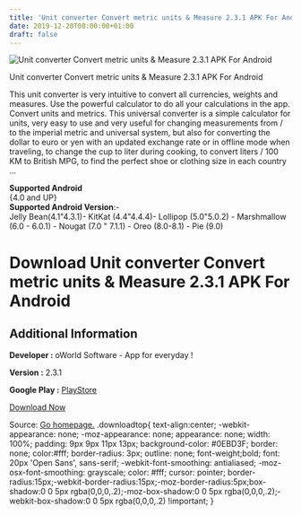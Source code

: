 ```yaml
---
title: 'Unit converter Convert metric units & Measure 2.3.1 APK For Android'
date: 2019-12-20T08:00:00+01:00
draft: false
---
```


![Unit converter Convert metric units & Measure 2.3.1 APK For Android](https://i1.wp.com/apkhome.net/wp-content/uploads/2019/12/Unit-converter-Convert-metric-units-Measure-2.3.1.png "Unit converter Convert metric units & Measure 2.3.1 APK For Android")

  

Unit converter Convert metric units & Measure 2.3.1 APK For Android

This unit converter is very intuitive to convert all currencies, weights and measures. Use the powerful calculator to do all your calculations in the app. Convert units and metrics. This universal converter is a simple calculator for units, very easy to use and very useful for changing measurements from / to the imperial metric and universal system, but also for converting the dollar to euro or yen with an updated exchange rate or in offline mode when traveling, to change the cup to liter during cooking, to convert liters / 100 KM to British MPG, to find the perfect shoe or clothing size in each country ...

**Supported Android**  
{4.0 and UP}  
**Supported Android Version**:-  
Jelly Bean(4.1"4.3.1)- KitKat (4.4"4.4.4)- Lollipop (5.0"5.0.2) - Marshmallow (6.0 - 6.0.1) - Nougat (7.0 " 7.1.1) - Oreo (8.0-8.1) - Pie (9.0)

Download Unit converter Convert metric units & Measure 2.3.1 APK For Android
============================================================================

Additional Information
----------------------

**Developer :** oWorld Software - App for everyday !

**Version :** 2.3.1

**Google Play :** [PlayStore](https://play.google.com/store/apps/details?id=com.oworld.unitconverter&hl=en)

  

[Download Now](https://store4app.co/post/unit-converter-convert-metric-units-amp-measure-2-3-1-apk-for-android_1576783911)

  
Source: [Go homepage.](https://store4app.co/post/unit-converter-convert-metric-units-amp-measure-2-3-1-apk-for-android_1576783911) .downloadtop{ text-align:center; -webkit-appearance: none; -moz-appearance: none; appearance: none; width: 100%; padding: 9px 9px 11px 13px; background-color: #0EBD3F; border: none; color:#fff; border-radius: 3px; outline: none; font-weight;bold; font: 20px 'Open Sans', sans-serif; -webkit-font-smoothing: antialiased; -moz-osx-font-smoothing: grayscale; color: #fff; cursor: pointer; border-radius:15px;-webkit-border-radius:15px;-moz-border-radius:5px;box-shadow:0 0 5px rgba(0,0,0,.2);-moz-box-shadow:0 0 5px rgba(0,0,0,.2);-webkit-box-shadow:0 0 5px rgba(0,0,0,.2) !important; }